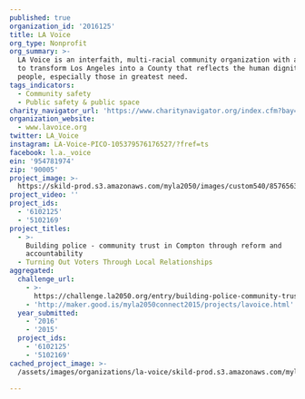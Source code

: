```yaml
---
published: true
organization_id: '2016125'
title: LA Voice
org_type: Nonprofit
org_summary: >-
  LA Voice is an interfaith, multi-racial community organization with a mission
  to transform Los Angeles into a County that reflects the human dignity of all
  people, especially those in greatest need.
tags_indicators:
  - Community safety
  - Public safety & public space
charity_navigator_url: 'https://www.charitynavigator.org/index.cfm?bay=search.profile&ein=954781974'
organization_website:
  - www.lavoice.org
twitter: LA_Voice
instagram: LA-Voice-PICO-105379576176527/?fref=ts
facebook: l.a._voice
ein: '954781974'
zip: '90005'
project_image: >-
  https://skild-prod.s3.amazonaws.com/myla2050/images/custom540/8576563265741-team91.jpg
project_video: ''
project_ids:
  - '6102125'
  - '5102169'
project_titles:
  - >-
    Building police - community trust in Compton through reform and
    accountability
  - Turning Out Voters Through Local Relationships
aggregated:
  challenge_url:
    - >-
      https://challenge.la2050.org/entry/building-police-community-trust-in-compton-through-reform-and-accountability
    - 'http://maker.good.is/myla2050connect2015/projects/lavoice.html'
  year_submitted:
    - '2016'
    - '2015'
  project_ids:
    - '6102125'
    - '5102169'
cached_project_image: >-
  /assets/images/organizations/la-voice/skild-prod.s3.amazonaws.com/myla2050/images/custom540/8576563265741-team91.jpg

---
```

